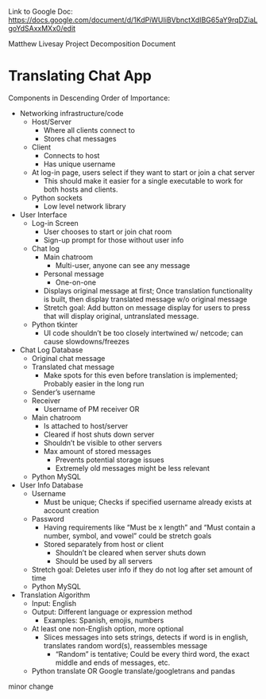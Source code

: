 Link to Google Doc: https://docs.google.com/document/d/1KdPiWUIiBVbnctXdIBG65aY9rqDZiaLgoYdSAxxMXx0/edit


Matthew Livesay
Project Decomposition Document

# Translating Chat App
Components in Descending Order of Importance:
 - Networking infrastructure/code
   - Host/Server
     - Where all clients connect to
     - Stores chat messages
   - Client
     - Connects to host
     - Has unique username
   - At log-in page, users select if they want to start or join a chat server
     - This should make it easier for a single executable to work for both hosts and clients.
   - Python sockets
     - Low level network library
 - User Interface
   - Log-in Screen
     - User chooses to start or join chat room
     - Sign-up prompt for those without user info
   - Chat log
     - Main chatroom
       - Multi-user, anyone can see any message
     - Personal message
       - One-on-one
     - Displays original message at first; Once translation functionality is built, then display translated message w/o original message
     - Stretch goal: Add button on message display for users to press that will display original, untranslated message.
   - Python tkinter
     - UI code shouldn’t be too closely intertwined w/ netcode; can cause slowdowns/freezes
 - Chat Log Database
   - Original chat message
   - Translated chat message
     - Make spots for this even before translation is implemented; Probably easier in the long run
   - Sender’s username
   - Receiver
     - Username of PM receiver OR
   - Main chatroom
     - Is attached to host/server
     - Cleared if host shuts down server
     - Shouldn’t be visible to other servers
     - Max amount of stored messages 
       - Prevents potential storage issues
       - Extremely old messages might be less relevant
   - Python MySQL
 - User Info Database
   - Username
     - Must be unique; Checks if specified username already exists at account creation
   - Password
     - Having requirements like “Must be x length” and “Must contain a number, symbol, and vowel” could be stretch goals
     - Stored separately from host or client
       - Shouldn’t be cleared when server shuts down
       - Should be used by all servers
   - Stretch goal: Deletes user info if they do not log after set amount of time
   - Python MySQL
 - Translation Algorithm
   - Input: English
   - Output: Different language or expression method
     - Examples: Spanish, emojis, numbers
   - At least one non-English option, more optional
     - Slices messages into sets strings, detects if word is in english, translates random word(s), reassembles message
       - “Random” is tentative; Could be every third word, the exact middle and ends of messages, etc.
   - Python translate OR Google translate/googletrans and pandas

minor change

